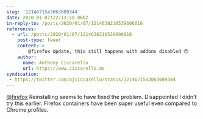 ```yaml
---
slug: '1214671543063609344'
date: 2020-01-07T22:13:58.000Z
in-reply-to: /posts/2020/01/07/1214638210539606016
references:
  - url: /posts/2020/01/07/1214638210539606016
    post-type: tweet
    content: >
        @firefox Update, this still happens with addons disabled 😔
    author:
      name: Anthony Ciccarello
      url: https://www.ciccarello.me
syndication:
 - https://twitter.com/ajciccarello/status/1214671543063609344
---
```


[@firefox](https://twitter.com/firefox) Reinstalling seems to have fixed the problem. Disappointed I didn't try this earlier. Firefox containers have been super useful even compared to Chrome profiles.
